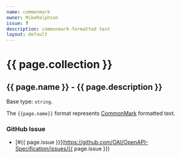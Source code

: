 ```yaml
---
name: commonmark
owner: MikeRalphson
issue: ?
description: commonmark-formatted text
layout: default
---
```


# {{ page.collection }}

## {{ page.name }} - {{ page.description }}

Base type: `string`.

The `{{page.name}}` format represents [CommonMark](https://commonmark.org/) formatted text.

### GitHub Issue

* [#{{ page.issue }}](https://github.com/OAI/OpenAPI-Specification/issues/{{ page.issue }})

